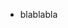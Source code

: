 <!-- 
.. link: 
.. description: 
.. tags: 
.. date: 2013/09/01 12:32:23
.. title: Songbook
.. slug: songbook
-->

* blablabla